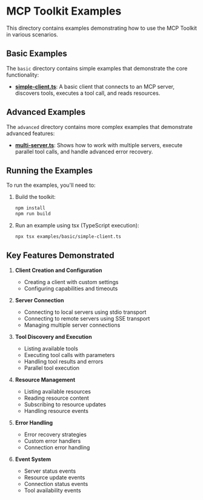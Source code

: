 # MCP Toolkit Examples

This directory contains examples demonstrating how to use the MCP Toolkit in various scenarios.

## Basic Examples

The `basic` directory contains simple examples that demonstrate the core functionality:

- **[simple-client.ts](./basic/simple-client.ts)**: A basic client that connects to an MCP server, discovers tools, executes a tool call, and reads resources.

## Advanced Examples

The `advanced` directory contains more complex examples that demonstrate advanced features:

- **[multi-server.ts](./advanced/multi-server.ts)**: Shows how to work with multiple servers, execute parallel tool calls, and handle advanced error recovery.

## Running the Examples

To run the examples, you'll need to:

1. Build the toolkit:
   ```bash
   npm install
   npm run build
   ```

2. Run an example using tsx (TypeScript execution):
   ```bash
   npx tsx examples/basic/simple-client.ts
   ```

## Key Features Demonstrated

1. **Client Creation and Configuration**
   - Creating a client with custom settings
   - Configuring capabilities and timeouts

2. **Server Connection**
   - Connecting to local servers using stdio transport
   - Connecting to remote servers using SSE transport
   - Managing multiple server connections

3. **Tool Discovery and Execution**
   - Listing available tools
   - Executing tool calls with parameters
   - Handling tool results and errors
   - Parallel tool execution

4. **Resource Management**
   - Listing available resources
   - Reading resource content
   - Subscribing to resource updates
   - Handling resource events

5. **Error Handling**
   - Error recovery strategies
   - Custom error handlers
   - Connection error handling

6. **Event System**
   - Server status events
   - Resource update events
   - Connection status events
   - Tool availability events